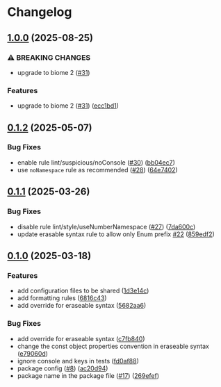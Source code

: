 # Changelog

## [1.0.0](https://github.com/ChainSafe/biomejs-config/compare/v0.1.2...v1.0.0) (2025-08-25)


### ⚠ BREAKING CHANGES

* upgrade to biome 2 ([#31](https://github.com/ChainSafe/biomejs-config/issues/31))

### Features

* upgrade to biome 2 ([#31](https://github.com/ChainSafe/biomejs-config/issues/31)) ([ecc1bd1](https://github.com/ChainSafe/biomejs-config/commit/ecc1bd10e1b595fc864200d69f6d812223009519))

## [0.1.2](https://github.com/ChainSafe/biomejs-config/compare/v0.1.1...v0.1.2) (2025-05-07)


### Bug Fixes

* enable rule lint/suspicious/noConsole ([#30](https://github.com/ChainSafe/biomejs-config/issues/30)) ([bb04ec7](https://github.com/ChainSafe/biomejs-config/commit/bb04ec7622aedbf78a4f65badc2977dbd059da50))
* use `noNamespace` rule as recommended  ([#28](https://github.com/ChainSafe/biomejs-config/issues/28)) ([64e7402](https://github.com/ChainSafe/biomejs-config/commit/64e7402d7e6335368f00eab2c2715efc6f132d92))

## [0.1.1](https://github.com/ChainSafe/biomejs-config/compare/v0.1.0...v0.1.1) (2025-03-26)


### Bug Fixes

* disable rule lint/style/useNumberNamespace ([#27](https://github.com/ChainSafe/biomejs-config/issues/27)) ([7da600c](https://github.com/ChainSafe/biomejs-config/commit/7da600c619a42dee254018e69d283a31c218f734))
* update erasable syntax rule to allow only Enum prefix [#22](https://github.com/ChainSafe/biomejs-config/issues/22) ([859edf2](https://github.com/ChainSafe/biomejs-config/commit/859edf2b93b9e26aa4cc952b1d12bbdf7d5a7254))

## [0.1.0](https://github.com/ChainSafe/biomejs-config/compare/v0.0.0...v0.1.0) (2025-03-18)


### Features

* add configuration files to be shared ([1d3e14c](https://github.com/ChainSafe/biomejs-config/commit/1d3e14c429bfdbbcc1d0cf29362903d38aa2b046))
* add formatting rules ([6816c43](https://github.com/ChainSafe/biomejs-config/commit/6816c4383384bc3104740462ada7367689e8bd73))
* add override for eraseable syntax ([5682aa6](https://github.com/ChainSafe/biomejs-config/commit/5682aa663f473e77a5158852f9c184ff0c6625a0))


### Bug Fixes

* add override for eraseable syntax ([c7fb840](https://github.com/ChainSafe/biomejs-config/commit/c7fb8407bd07f4fa92b31fbc548d5e90a6e70813))
* change the const object properties convention in eraseable syntax ([e79060d](https://github.com/ChainSafe/biomejs-config/commit/e79060db258ab3d4a7cb7da7b7cd650e271fce6f))
* ignore console and keys in tests ([fd0af88](https://github.com/ChainSafe/biomejs-config/commit/fd0af88fb70daab82ffd469d486535ededf1c113))
* package config ([#8](https://github.com/ChainSafe/biomejs-config/issues/8)) ([ac20d94](https://github.com/ChainSafe/biomejs-config/commit/ac20d9441c1ec31f0658f5957cdd65681f7b44c7))
* package name in the package file ([#17](https://github.com/ChainSafe/biomejs-config/issues/17)) ([269efef](https://github.com/ChainSafe/biomejs-config/commit/269efef483537d9989cc0197b463f72e942ce2b9))
